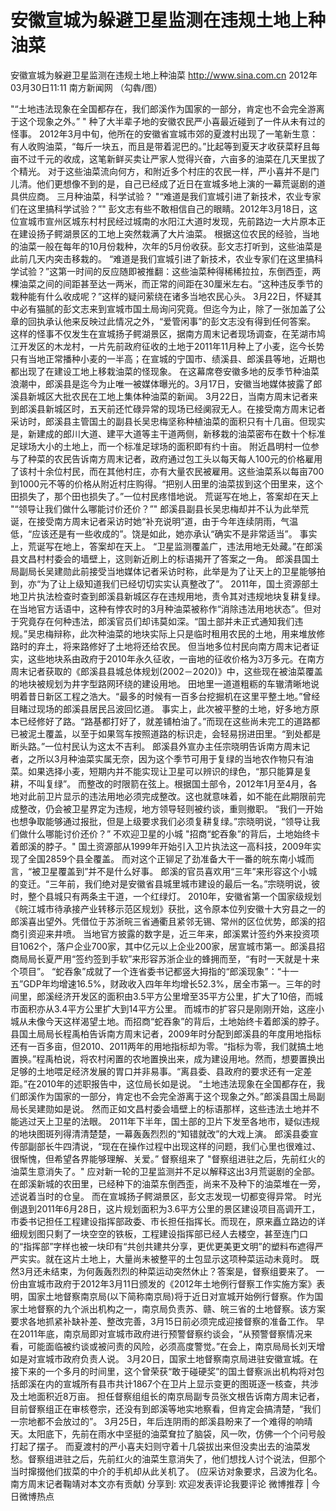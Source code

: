 # 安徽宣城为躲避卫星监测在违规土地上种油菜

安徽宣城为躲避卫星监测在违规土地上种油菜
http://www.sina.com.cn  2012年03月30日11:11  南方新闻网
（勾犇/图）

"“土地违法现象在全国都存在，我们郎溪作为国家的一部分，肯定也不会完全游离于这个现象之外。” "
种了大半辈子地的安徽农民严小喜最近碰到了一件从未有过的怪事。
2012年3月中旬，他所在的安徽省宣城市郊的夏渡村出现了一笔新生意：有人收购油菜，“每斤一块五，而且是带着泥巴的。”比起等到夏天才收获菜籽且每亩不过千元的收成，这笔新鲜买卖让严家人觉得兴奋，六亩多的油菜在几天里拔了个精光。
对于这些油菜流向何方，和附近多个村庄的农民一样，严小喜并不是门儿清。他们更想像不到的是，自己已经成了近日在宣城多地上演的一幕荒诞剧的道具供应商。
三月种油菜，科学试验？
"“难道是我们宣城引进了新技术，农业专家们在这里搞科学试验？”"
彭文志有些不敢相信自己的眼睛。2012年3月18日，这位宣城市宣州区城东村村民经过城南的水阳江大道时发现，先前路边一大片原本正在建设扬子鳄湖景区的工地上突然栽满了大片油菜。
根据这位农民的经验，当地的油菜一般在每年的10月份栽种，次年的5月份收获。彭文志打听到，这些油菜是此前几天内突击移栽的。
“难道是我们宣城引进了新技术，农业专家们在这里搞科学试验？”这第一时间的反应随即被推翻：这些油菜种得稀稀拉拉，东倒西歪，两棵油菜之间的间距甚至达一两米，而正常的间距在30厘米左右。“这种违反季节的栽种能有什么收成呢？”这样的疑问萦绕在诸多当地农民心头。
3月22日，怀疑其中必有猫腻的彭文志来到宣城市国土局询问究竟。但迄今为止，除了一张加盖了公章的回执承认他来反映过此情况之外，“爱管闲事”的彭文志没有得到任何答案。
这样的怪事不仅发生在宣城扬子鳄湖景区，据南方周末记者现场调查，在芜湖市鸠江开发区的木龙村，一片先前政府征收的土地于2011年11月种上了小麦，迄今长势只有当地正常播种小麦的一半高；在宣城的宁国市、绩溪县、郎溪县等地，近期也都出现了在建设工地上移栽油菜的怪现象。
在这幕席卷安徽多地的反季节种油菜浪潮中，郎溪县是迄今为止唯一被媒体曝光的。3月17日，安徽当地媒体披露了郎溪县新城区大批农民在工地上集体种油菜的新闻。
3月22日，当南方周末记者来到郎溪县新城区时，五天前还忙碌异常的现场已经阒寂无人。在接受南方周末记者采访时，郎溪县主管国土的副县长吴忠梅坚称种植油菜的面积只有十几亩。但现实是，新建成的郎川大道、建平大道等主干道两侧，新移栽的油菜密布在数十个标准足球场大小的土地上，而一个标准足球场的面积即有约十亩。
附近昌明村一位参与了种菜的农民告诉南方周末记者，政府通过包工头以每天每人100元的价格雇用了该村十余位村民，而在其他村庄，亦有大量农民被雇用。这些油菜系以每亩700到1000元不等的价格从附近村庄购得。“把别人田里的油菜拔到这个田里来，这个田损失了，那个田也损失了。”一位村民疼惜地说。
荒诞写在地上，答案却在天上
"“领导让我们做什么哪能讨价还价？”"
郎溪县副县长吴忠梅却并不认为此举荒诞，在接受南方周末记者采访时她“补充说明”道，由于今年连续阴雨，气温低，“应该还是有一些收成的”。饶是如此，她亦承认“确实不是非常适当”。
事实上，荒诞写在地上，答案却在天上。
“卫星监测覆盖广，违法用地无处藏。”在郎溪县文昌村村委会的墙壁上，这则新近刷上的标语揭开了答案之一角。
郎溪县国土局副局长吴建勋此前接受当地媒体记者采访时称，此举是为了让天上的卫星能够拍到，亦“为了让上级知道我们已经切切实实认真整改了”。
2011年，国土资源部土地卫片执法检查时查到郎溪县新城区存在违规用地，责令其对违规地块复耕复绿。
在当地官方话语中，这种有悖农时的3月种油菜被称作“消除违法用地状态”。但对于究竟存在何种违法，郎溪官员们却讳莫如深。“国土部并未正式通知我们违规。”吴忠梅辩称，此次种油菜的地块实际上只是临时租用农民的土地，用来堆放修路时的弃土，将来路修好了土地将还给农民。
但当地多位村民向南方周末记者证实，这些地块系由政府于2010年永久征收，一亩地的征收价格为3万多元。在南方周末记者获取的《郎溪县县城总体规划(2002－2020)》中，这些现在被油菜覆盖的地块被规划为井字型路网环绕的建设用地。
田地里一道道粗粝的车辙清晰地说明着昔日新区工程之浩大。“最多的时候有一百多台挖掘机在这里平整土地。”曾经目睹过现场的郎溪县居民吕波回忆道。
事实上，此次被平整的土地，好多地方原本已经修好了路。“路基都打好了，就差铺柏油了。”而现在这些尚未完工的道路都已被泥土覆盖，以至于如果驾车按照道路的标识走，会轻易拐进田里。“到处都是断头路。”一位村民认为这太不吉利。
郎溪县外宣办主任宗晓明告诉南方周末记者，之所以3月种油菜实属无奈，因为这个季节可用于复绿的当地农作物只有油菜。如果选择小麦，短期内并不能实现让卫星可以辨识的绿色，“那只能算是复耕，不叫复绿”。
而整改的时限箭在弦上。根据国土部令，2012年1月至4月，各地对此前卫片显示的违法用地必须完成整改。这也就意味着，如不能在此期限前完成整改，仍会被卫星界定为违规，地方领导轻则被约谈，重则撤职。
“我们一开始也想争取能够通过报批，但是上级要求我们必须复耕复绿。”宗晓明说，“领导让我们做什么哪能讨价还价？”
不欢迎卫星的小城
"招商“蛇吞象”的背后，土地始终卡着郎溪的脖子。"
国土资源部从1999年开始引入卫片执法这一高科技，2009年实现了全国2859个县全覆盖。
而对这个正铆足了劲准备大干一番的皖东南小城而言，“被卫星覆盖到”并不是什么好事。
郎溪的官员喜欢用“三年”来形容这个小城的变迁。“三年前，我们绝对是安徽省县城里城市建设的最后一名。”宗晓明说，彼时，整个县城只有两条主干道，一个红绿灯。
2010年，安徽省第一个国家级规划《皖江城市待承接产业转移示范区规划》获批，这令原本位列安徽十大穷县之一的郎溪喜出望外。凭借位于苏浙皖三省通衢且紧邻无锡、常州的区位优势，郎溪的招商引资迎来井喷。
当地官方披露的数字是，近三年来，郎溪累计签约外来投资项目1062个，落户企业700家，其中亿元以上企业200家，居宣城市第一。郎溪县招商局局长夏严用“签约签到手软”来形容苏浙企业的蜂拥而至，“有时一天就是十来个项目”。
“蛇吞象”成就了一个连省委书记都竖大拇指的“郎溪现象”：“十一五”GDP年均增速16.5%，财政收入四年年均增长52.3%，居全市第一。三年的时间里，郎溪经济开发区的面积由3.5平方公里增至35平方公里，扩大了10倍，而城市面积亦从3.4平方公里扩大到14平方公里。
而城市的扩容只是刚刚开始，这座小城从未像今天这样渴望土地。而招商“蛇吞象”的背后，土地始终卡着郎溪的脖子。县国土局局长程禹柏告诉南方周末记者，2009年时分配到郎溪县的年度用地指标还有一百多亩，但2010、2011两年的用地指标却为零。“指标为零，我们就搞土地置换。”程禹柏说，将农村闲置的农地置换出来，成为建设用地。然而，想要置换出足够的土地喂足经济发展的胃口并非易事。“离县委、县政府的要求还有一定差距。”在2010年的述职报告中，这位局长如是说。
“土地违法现象在全国都存在，我们郎溪作为国家的一部分，肯定也不会完全游离于这个现象之外。”郎溪县国土局副局长吴建勋如是说。
然而正如文昌村委会墙壁上的标语那样，这些违法土地并不能逃过天上卫星的法眼。
2011年下半年，国土部的卫片下发至各地市，疑似违规的地块图斑列得清清楚楚，一幕轰轰烈烈的“知错就改”的大戏上演。
郎溪县委宣传部副部长牛四清说，“现在在操作过程中出现这样的问题，我们心里也很难过、很惭愧，但希望各界能够理解、关爱。”
督察组来了
"督察组进驻之后，先前红火的油菜生意消失了。"
应对新一轮的卫星监测并不足以解释这出3月荒诞剧的全部。
在郎溪新城的农田里，已经种下的油菜东倒西歪，尚来不及种下的油菜堆在一旁，述说着当时的仓皇。
而在宣城扬子鳄湖景区，彭文志发现一切都变得异常。
时光倒退到2011年6月28日，这片规划面积为3.6平方公里的景区建设项目高调开工，市委书记担任工程建设指挥部政委、市长担任指挥长。而现在，原来矗立路边的详细规划图只剩了一块空空的铁板，工程建设指挥部已经人去楼空，甚至连门口的“指挥部”字样也被一块印有“共创共建共分享，更优更美更文明”的塑料布遮得严严实实。就在这片土地上，大量尚未被整平的土包显示这项种菜运动未竟时。
既然3月还未结束，为何轰轰烈烈的种菜运动突然休止？答案是，督察组要来了。
一份由宣城市政府于2012年3月11日颁发的《2012年土地例行督察工作实施方案》表明，国家土地督察南京局(以下简称南京局)将于近日对宣城开始例行督察。作为国家土地督察的九个派出机构之一，南京局负责苏、赣、皖三省的土地督察。该方案要求各地抓紧补缺补差、整改完善，3月15日前必须完成迎接督察的准备工作。
早在2011年底，南京局即对宣城市政府进行预警督察约谈会，“从预警督察情况来看，可能面临被约谈或被问责的风险，必须高度警觉。”在会上，南京局局长刘天增如是对宣城市政府负责人说。
3月20日，国家土地督察南京局进驻安徽宣城。在接下来的一个多月的时间里，这个曾荣获“敢于碰硬奖”的国土督察派出机构将对包括郎溪在内的宣城所有县市共计1867个在卫片上显示变更的图斑逐一核查，共涉及土地面积近8万亩。
担任督察组组长的南京局副专员张文根告诉南方周末记者，目前督察组正在审核卷宗，还没有到郎溪等地实地察看，但肯定会搞清楚，“我们一宗地都不会放过的”。
3月25日，年后连阴雨的郎溪县盼来了一个难得的响晴天。太阳底下，先前在雨水中坚挺的油菜耷拉了脑袋，风一吹，仿佛一个个问号般打起了摆子。
而夏渡村的严小喜夫妇则守着十几袋拔出来但没卖出去的油菜发愁。督察组进驻之后，先前红火的油菜生意消失了，他们想找人讨个说法，但那个当时撺掇他们拔菜的中介的手机却从此关机了。
(应采访对象要求，吕波为化名。南方周末记者鞠靖对本文亦有贡献)
分享到: 欢迎发表评论我要评论
微博推荐 | 今日微博热点

